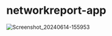 # networkreport-app


![Screenshot_20240614-155953](https://github.com/5g-ucl-idrbt/networkreport-app/assets/101712802/c503e530-e6fd-4333-8b42-069e591dda84)

